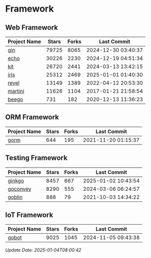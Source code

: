 # Framework

## Web Framework
| Project Name | Stars | Forks | Last Commit |
| ------------ | ----- | ----- | ----------- |
| [gin](https://github.com/gin-gonic/gin) | 79725 | 8065 | 2024-12-30 03:40:37 |
| [echo](https://github.com/labstack/echo) | 30226 | 2230 | 2024-12-19 04:51:34 |
| [kit](https://github.com/go-kit/kit) | 26720 | 2441 | 2024-03-13 13:42:15 |
| [iris](https://github.com/kataras/iris) | 25312 | 2469 | 2025-01-01 01:40:30 |
| [revel](https://github.com/revel/revel) | 13149 | 1389 | 2022-04-12 20:53:30 |
| [martini](https://github.com/go-martini/martini) | 11626 | 1104 | 2017-01-21 21:58:54 |
| [beego](https://github.com/astaxie/beego) | 731 | 182 | 2020-12-13 11:36:23 |

## ORM Framework
| Project Name | Stars | Forks | Last Commit |
| ------------ | ----- | ----- | ----------- |
| [gorm](https://github.com/jinzhu/gorm) | 644 | 195 | 2021-11-20 01:15:37 |

## Testing Framework
| Project Name | Stars | Forks | Last Commit |
| ------------ | ----- | ----- | ----------- |
| [ginkgo](https://github.com/onsi/ginkgo) | 8457 | 667 | 2025-01-02 10:43:54 |
| [goconvey](https://github.com/smartystreets/goconvey) | 8290 | 555 | 2024-03-06 06:24:57 |
| [goblin](https://github.com/franela/goblin) | 888 | 79 | 2021-10-03 14:34:22 |

## IoT Framework
| Project Name | Stars | Forks | Last Commit |
| ------------ | ----- | ----- | ----------- |
| [gobot](https://github.com/hybridgroup/gobot) | 9025 | 1045 | 2024-11-05 09:43:38 |

*Update Date: 2025-01-04T08:00:42*